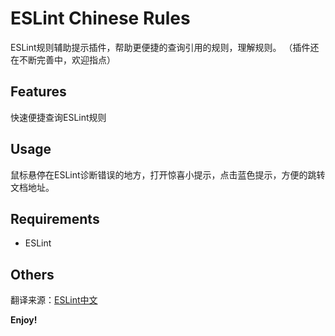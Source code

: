 # ESLint Chinese Rules

ESLint规则辅助提示插件，帮助更便捷的查询引用的规则，理解规则。
（插件还在不断完善中，欢迎指点）

## Features
快速便捷查询ESLint规则

## Usage
鼠标悬停在ESLint诊断错误的地方，打开惊喜小提示，点击蓝色提示，方便的跳转文档地址。

## Requirements
* ESLint

## Others
翻译来源：[ESLint中文](http://eslint.cn/)

**Enjoy!**
